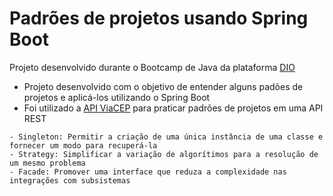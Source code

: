 # Padrões de projetos usando Spring Boot

Projeto desenvolvido durante o Bootcamp de Java da plataforma [DIO](https://web.dio.me/)

- Projeto desenvolvido com o objetivo de entender alguns padões de projetos e aplicá-los utilizando o Spring Boot
- Foi utilizado a [API ViaCEP](https://viacep.com.br) para praticar padrões de projetos em uma API REST
  
```
- Singleton: Permitir a criação de uma única instância de uma classe e fornecer um modo para recuperá-la
- Strategy: Simplificar a variação de algorítimos para a resolução de um mesmo problema
- Facade: Promover uma interface que reduza a complexidade nas integrações com subsistemas
```


